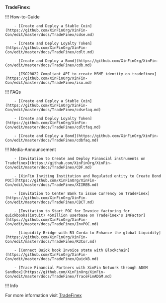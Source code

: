 ﻿**TradeFinex:**

!!! How-to-Guide

        - [Create and Deploy a Stable Coin](https://github.com/XinFinOrg/XinFin-Con/edit/master/docs/TradeFinex/cdse.md)

        - [Create and Deploy Loyalty Token](https://github.com/XinFinOrg/XinFin-Con/edit/master/docs/TradeFinex/cdlt.md)

        - [Create and Deploy a Bond](https://github.com/XinFinOrg/XinFin-Con/edit/master/docs/TradeFinex/cdb.md)

        - [ISO20022 Compliant API to create MSME identity on tradefinex](https://github.com/XinFinOrg/XinFin-Con/edit/master/docs/TradeFinex/iso.md)

!!! FAQs

        - [Create and Deploy a Stable Coin](https://github.com/XinFinOrg/XinFin-Con/edit/master/docs/TradeFinex/cdsefaq.md)

        - [Create and Deploy Loyalty Token](https://github.com/XinFinOrg/XinFin-Con/edit/master/docs/TradeFinex/cdltfaq.md)

        - [Create and Deploy a Bond](https://github.com/XinFinOrg/XinFin-Con/edit/master/docs/TradeFinex/cdbfaq.md)

!!! Media-Announcement

        - [Invitation to Create and Deploy Financial instruments on Tradefinex](https://github.com/XinFinOrg/XinFin-Con/edit/master/docs/TradeFinex/CDF.md)

        - [XinFin Inviting Institution and Regulated entity to Create Bond POC](https://github.com/XinFinOrg/XinFin-Con/edit/master/docs/TradeFinex/XIIREB.md)

        - [Invitation to Center Bank to issue Currency on TradeFinex](https://github.com/XinFinOrg/XinFin-Con/edit/master/docs/TradeFinex/CBCT.md)

        - [Invitation to Start POC for Invoice factoring for quickbooks(intuit) 45million userbase on TradeFinex's INFactor](https://github.com/XinFinOrg/XinFin-Con/edit/master/docs/TradeFinex/InvPOC.md)

        - [Liquidity Bridge with R3 Corda to Enhance the global Liquidity](https://github.com/XinFinOrg/XinFin-Con/edit/master/docs/TradeFinex/R3Cor.md)

        - [Connect Quick book Invoice state with Blockchain](https://github.com/XinFinOrg/XinFin-Con/edit/master/docs/TradeFinex/QuickB.md)
        
        - [Trace Financial Partners with XinFin Network through ADGM Sandbox](https://github.com/XinFinOrg/XinFin-Con/edit/master/docs/TradeFinex/TraceFinADGM.md)



!!! Info

For more information visit [TradeFinex](https://docs.tradefinex.org)
